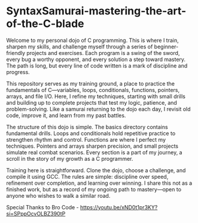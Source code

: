 # SyntaxSamurai-mastering-the-art-of-the-C-blade
Welcome to my personal dojo of C programming. This is where I train, sharpen my skills, and challenge myself through a series of beginner-friendly projects and exercises. Each program is a swing of the sword, every bug a worthy opponent, and every solution a step toward mastery. The path is long, but every line of code written is a mark of discipline and progress.

This repository serves as my training ground, a place to practice the fundamentals of C—variables, loops, conditionals, functions, pointers, arrays, and file I/O. Here, I refine my techniques, starting with small drills and building up to complete projects that test my logic, patience, and problem-solving. Like a samurai returning to the dojo each day, I revisit old code, improve it, and learn from my past battles.

The structure of this dojo is simple. The basics directory contains fundamental drills. Loops and conditionals hold repetitive practice to strengthen rhythm and control. Functions are where I perfect my techniques. Pointers and arrays sharpen precision, and small projects simulate real combat scenarios. Every section is a part of my journey, a scroll in the story of my growth as a C programmer.

Training here is straightforward. Clone the dojo, choose a challenge, and compile it using GCC. The rules are simple: discipline over speed, refinement over completion, and learning over winning. I share this not as a finished work, but as a record of my ongoing path to mastery—open to anyone who wishes to walk a similar road.


Special Thanks to Bro Code - https://youtu.be/xND0t1pr3KY?si=SPppOcvOLBZ390tP
